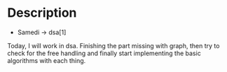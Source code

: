 # Description

- Samedi ->  dsa[1]

Today, I will work in dsa. Finishing the part missing with graph, then try to check for the free handling and finally start implementing the basic algorithms with each thing.
